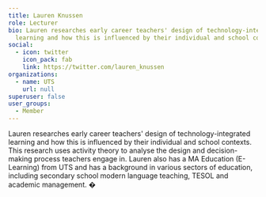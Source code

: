 ```yaml
---
title: Lauren Knussen
role: Lecturer
bio: Lauren researches early career teachers' design of technology-integrated
  learning and how this is influenced by their individual and school contexts.
social:
  - icon: twitter
    icon_pack: fab
    link: https://twitter.com/lauren_knussen
organizations:
  - name: UTS
    url: null
superuser: false
user_groups:
  - Member
---
```

Lauren researches early career teachers' design of technology-integrated learning and how this is influenced by their individual and school contexts. This research uses activity theory to analyse the design and decision-making process teachers engage in. Lauren also has a MA Education (E-Learning) from UTS and has a background in various sectors of education, including secondary school modern language teaching, TESOL and academic management.
�
